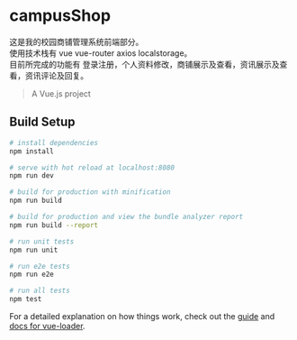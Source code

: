 # campusShop
这是我的校园商铺管理系统前端部分。<br>
使用技术栈有 vue vue-router axios localstorage。<br>
目前所完成的功能有 登录注册，个人资料修改，商铺展示及查看，资讯展示及查看，资讯评论及回复。
> A Vue.js project

## Build Setup

``` bash
# install dependencies
npm install

# serve with hot reload at localhost:8080
npm run dev

# build for production with minification
npm run build

# build for production and view the bundle analyzer report
npm run build --report

# run unit tests
npm run unit

# run e2e tests
npm run e2e

# run all tests
npm test
```

For a detailed explanation on how things work, check out the [guide](http://vuejs-templates.github.io/webpack/) and [docs for vue-loader](http://vuejs.github.io/vue-loader).
